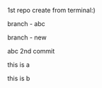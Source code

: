 1st repo create from terminal:)


branch - abc

branch - new

abc 2nd commit


this is a

this is b
